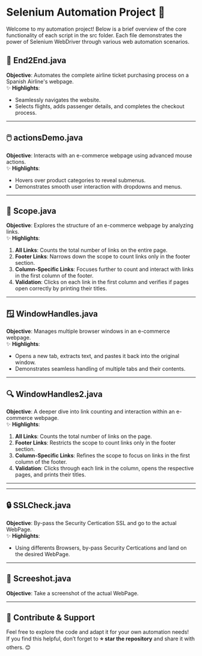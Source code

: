 # Selenium Automation Project 🚀

Welcome to my automation project! Below is a brief overview of the core functionality of each script in the src folder. Each file demonstrates the power of Selenium WebDriver through various web automation scenarios.

## 📄 **End2End.java**
**Objective**: Automates the complete airline ticket purchasing process on a Spanish Airline's webpage.  
✨ **Highlights**:  
- Seamlessly navigates the website.  
- Selects flights, adds passenger details, and completes the checkout process.

---

## 🖱️ **actionsDemo.java**
**Objective**: Interacts with an e-commerce webpage using advanced mouse actions.  
✨ **Highlights**:  
- Hovers over product categories to reveal submenus.  
- Demonstrates smooth user interaction with dropdowns and menus.

---

## 🔗 **Scope.java**
**Objective**: Explores the structure of an e-commerce webpage by analyzing links.  
✨ **Highlights**:  
1. **All Links**: Counts the total number of links on the entire page.  
2. **Footer Links**: Narrows down the scope to count links only in the footer section.  
3. **Column-Specific Links**: Focuses further to count and interact with links in the first column of the footer.  
4. **Validation**: Clicks on each link in the first column and verifies if pages open correctly by printing their titles.

---

## 🪟 **WindowHandles.java**
**Objective**: Manages multiple browser windows in an e-commerce webpage.  
✨ **Highlights**:  
- Opens a new tab, extracts text, and pastes it back into the original window.  
- Demonstrates seamless handling of multiple tabs and their contents.

---

## 🔍 **WindowHandles2.java**
**Objective**: A deeper dive into link counting and interaction within an e-commerce webpage.  
✨ **Highlights**:  
1. **All Links**: Counts the total number of links on the page.  
2. **Footer Links**: Restricts the scope to count links only in the footer section.  
3. **Column-Specific Links**: Refines the scope to focus on links in the first column of the footer.  
4. **Validation**: Clicks through each link in the column, opens the respective pages, and prints their titles.

---

---

## 🔒 **SSLCheck.java**
**Objective**: By-pass the Security Certication SSL and go to the actual WebPage.  
✨ **Highlights**:  
- Using differents Browsers, by-pass Security Certications and land on the desired WebPage.

---

## 📸 **Screeshot.java**
**Objective**: Take a screenshot of the actual WebPage.  

---

## 🌟 **Contribute & Support**
Feel free to explore the code and adapt it for your own automation needs!  
If you find this helpful, don’t forget to **⭐ star the repository** and share it with others. 😊








